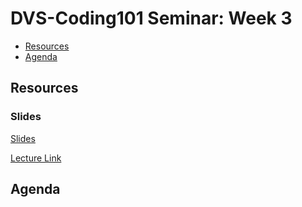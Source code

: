 # DVS-Coding101 Seminar: Week 3
- [Resources](#resources)
- [Agenda](#agenda)

## Resources
### Slides
[Slides](https://docs.google.com/presentation/d/1HSv_UufXvqS2ZWzwqf1J0zCEcqS-Z53FBkzup8iON44/edit?usp=sharing)

[Lecture Link](https://Youtube.com)
## Agenda
